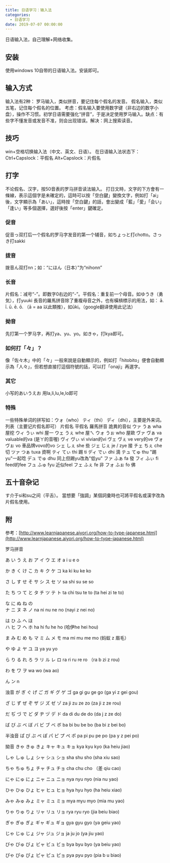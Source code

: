 ```yaml
---
title: 日语学习：输入法
categories:
  - 日语学习
date: 2019-07-07 00:00:00
---
```


日语输入法，自己理解+网络收集。

<!-- more -->
## 安装
使用windows 10自带的日语输入法。安装即可。

## 输入方式
输入法有2种：
罗马输入，类似拼音，要记住每个假名的发音。
假名输入，类似五笔，记住每个假名的位置。
考虑：假名输入要使用数字键（非右边的数字小盘），操作不习惯。初学日语需要强化“拼音”，于是决定使用罗马输入。缺点：有些字不懂发音或发音不准，则会出现错误。解决：网上搜索读音。

## 技巧
win+空格切换输入法（中文、英文、日语）。
在日语输入法状态下：Ctrl+Capslock：平假名  Alt+Capslock：片假名 

## 打字
不论假名、汉字，按50音表的罗马拼音读法输入。
打日文時，文字的下方會有一條線，表示這個字是未確定的，這時可以按「空白鍵」變換文字，例如打「ai」後，文字顯示為「あい」，這時按「空白鍵」的話，會出變成「藍」「愛」「会い」「逢い」等多個選擇，選好後按「enter」鍵確定。

### 促音
促音っ双打后一个假名的罗马字发音的第一个辅音，如ちょっと打chotto。さっき打sakki

### 拨音
拨音ん双打nn；如：“にほん（日本）”为“nihonn” 

### 长音
片假名：减号“-”。即数字0右边的“-”。平假名：重复前一个母音。如ゆうき（勇気），打yuuki
長音的羅馬拼音除了重複母音之外，也有橫槓標示的用法，如： ā. ī. ū. ē. ō. （ā = aa 以此類推），如ūki。（google翻译使用此记法）

### 拗音
先打第一个罗马字，再打ya、yu、yo。如きゃ，打kya即可。

### 如何打「々」？
像「佐々木」中的「々」一般來說是自動顯示的，例如打「hitobito」便會自動顯示為「人々」，但若想直接打這個符號的話，可以打「onaji」再選字。

### 其它
小写的あいうえお 用la,li,lu,le,lo即可

### 特殊
一些特殊单词的拼写如：ウォ（who） ティ（thi） ディ（dhi），主要是外来词。
列表（主要记片假名即可）
片假名	  平假名	羅馬拼音	  詭異的音似
  ウァ	  うぁ	  wha	  屋挖
  ウィ	  うぃ	  whi	  屋一
  ウェ	  うぇ	  whe	  屋ㄟ
  ウォ	  うぉ	  who	  屋歐
  ヴァ	  ヴぁ	  va	  valuable的va (是ㄚ的音喔)
  ヴィ	  ヴぃ	  vi	  vivian的vi
  ヴェ	  ヴぇ	  ve	  very的ve
  ヴォ	  ヴぉ	  vo	  車品牌vovo的vo
  シェ	  しぇ	  she	  些
  ジェ	  じぇ	  je / zye	  接
  チェ	  ちぇ	  che	  切
  ツァ	  つぁ	  tuxa	  資啊
  ティ	  てぃ	  thi	  踢   ti
  ディ	  でぃ	  dhi	  滴
  テュ	  てゅ	  thu	  "踢yu"一起唸
  デュ	  でゅ	  dhu	  同上但踢yu改為"低yu"
  ファ	  ふぁ	  fa	  發
  フィ	  ふぃ	  fi	  feed的fee
  フュ	  ふゅ	  fyu	  近似feel
  フェ	  ふぇ	  fe	  非
  フォ	  ふぉ	  fo	  佛

## 五十音杂记
す介于si和su之间（平舌）。
當想要「強調」某個詞彙時也可將平假名或漢字改為片假名使用。

## 附
参考：[http://www.learnjapanese.aiyori.org/how-to-type-japanese.html](http://www.learnjapanese.aiyori.org/how-to-type-japanese.html)

罗马拼音

あ い う え お   ア イ ウ エ オ  a  i  u  e  o

か き く け こ   カ キ ク ケ コ   ka ki ku ke ko

さ し  す せ そ  サ シ ス セ ソ  sa shi su se so
 
た ち  つ  て と タ チ  ツ  テ ト ta chi tsu te to (ta hei zi te to)

な に ぬ ね の   
ナ ニ ヌ ネ ノ 
na ni nu ne no (nayi z nei no)

は ひ ふ へ ほ   
ハ ヒ フ ヘ ホ 
ha hi fu he ho (哈伊he hei hou)

ま み む め も 
マ ミ ム メ モ 
ma mi mu me mo (蚂蚁 z 眉毛）

や ゆ よ 
ヤ ユ ヨ 
ya yu yo 

ら り る れ ろ 
ラ リ ル レ ロ 
ra ri ru re ro （ra b zi z rou)

わ を 
ワ ヲ 
wa wo (wa ao)

ん 
ン 
n 

浊音 
が  ぎ  ぐ  げ  ご 
ガ  ギ  グ  ゲ  ゴ 
ga  gi  gu  ge  go (ga yi z gei gou)

ざ  じ  ず  ぜ  ぞ 
ザ  ジ  ズ  ゼ  ゾ 
za  ji  zu  ze  zo (za ji z ze rou)


だ  ぢ  づ  で  ど 
ダ  ヂ  ヅ  デ  ド 
da  di  du  de  do (da j z ze do)

ば  び  ぶ  べ  ぼ 
バ  ビ  ブ  べ  ボ 
ba  bi  bu  be  bo (ba bi z bei bo)

半浊音 
ぱ  ぴ  ぷ  ぺ  ぽ 
パ  ピ  プ  ぺ  ポ 
pa  pi  pu  pe  po (pa y z pei po)

拗音 
きゃ  きゅ  きょ 
キャ  キュ  キョ 
kya   kyu   kyo  (ka heiu jiao)

しゃ  しゅ  しょ 
シャ  シュ  ショ 
sha   shu   sho (sha xiu sao)

ちゃ  ちゅ  ちょ 
チャ  チュ  チョ 
cha   chu   cho （差 qiu  cao)

にゃ  にゅ  にょ 
ニャ  ニュ  ニョ 
nya   nyu   nyo (nia nu yao)

ひゃ  ひゅ  ひょ 
ヒャ  ヒュ  ヒョ 
hya   hyu   hyo (ha heiu xiao)

みゃ  みゅ  みょ 
ミャ  ミュ  ミョ 
mya   myu   myo (mia mu yao)

りゃ  りゅ  りょ 
リャ  リュ  リョ 
rya   ryu   ryo (jia beiu biao)

ぎゃ  ぎゅ  ぎょ 
ギャ  ギュ  ギョ
gya   gyu   gyo  (ya geiu yao)

じゃ  じゅ  じょ 
ジャ  ジュ  ジョ 
ja    ju    jo (ya jiu yao)

びゃ  びゅ  びょ 
ビャ  ビュ  ビョ 
bya   byu   byo  (ya beiu yao)

ぴゃ  ぴゅ  ぴょ 
ピャ  ピュ  ピョ 
pya   pyu   pyo (pia b u biao)